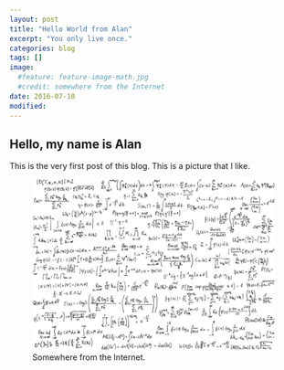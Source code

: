 ```yaml
---
layout: post
title: "Hello World from Alan"
excerpt: "You only live once."
categories: blog
tags: []
image:
  #feature: feature-image-math.jpg
  #credit: somewhere from the Internet
date: 2016-07-10
modified: 
---
```


## Hello, my name is Alan

This is the very first post of this blog. This is a picture that I like.

<figure>
	<a href="/images/feature-image-math.jpg"><img src="/images/feature-image-math.jpg" alt="a Math world"></a>
	<figcaption>Somewhere from the Internet.</figcaption>
</figure>

